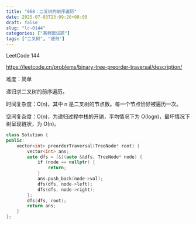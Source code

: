 ```yaml
---
title: "068：二叉树的前序遍历"
date: 2025-07-03T23:09:26+08:00
draft: false
slug: "lc-0144"
categories: ["高频面试题"]
tags: ["二叉树", "递归"]
---
```


LeetCode 144

https://leetcode.cn/problems/binary-tree-preorder-traversal/description/

难度：简单

递归求二叉树的前序遍历。

时间复杂度：O(n)，其中 n 是二叉树的节点数。每一个节点恰好被遍历一次。

空间复杂度：O(n)，为递归过程中栈的开销，平均情况下为 O(logn)，最坏情况下树呈现链状，为 O(n)。

<!--more-->

```cpp
class Solution {
public:
    vector<int> preorderTraversal(TreeNode* root) {
        vector<int> ans;
        auto dfs = [&](auto &&dfs, TreeNode* node) {
            if (node == nullptr) {
                return;
            }
            ans.push_back(node->val);
            dfs(dfs, node->left);
            dfs(dfs, node->right);
        };
        dfs(dfs, root);
        return ans;
    }
};
```
